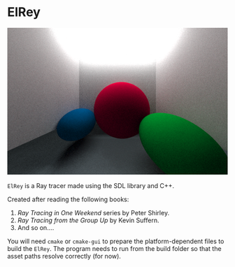 # ElRey

![Path traced spheres](renders/diffuseSpheres.png)

`ElRey` is a Ray tracer made using the SDL library and C++.

Created after reading the following books:
1. *Ray Tracing in One Weekend* series by Peter Shirley.
2. *Ray Tracing from the Group Up* by Kevin Suffern.
3. And so on....

You will need `cmake` or `cmake-gui` to prepare the platform-dependent files to build the `ElRey`. The program needs to run from the build folder so that the asset paths resolve correctly (for now). 
